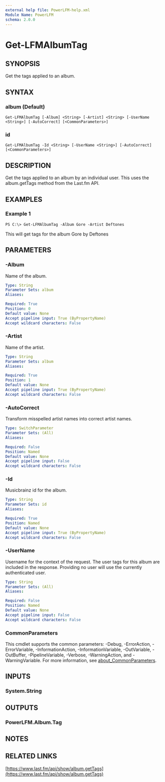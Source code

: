 ```yaml
---
external help file: PowerLFM-help.xml
Module Name: PowerLFM
schema: 2.0.0
---
```


# Get-LFMAlbumTag

## SYNOPSIS

Get the tags applied to an album.

## SYNTAX

### album \(Default\)

```text
Get-LFMAlbumTag [-Album] <String> [-Artist] <String> [-UserName <String>] [-AutoCorrect] [<CommonParameters>]
```

### id

```text
Get-LFMAlbumTag -Id <String> [-UserName <String>] [-AutoCorrect] [<CommonParameters>]
```

## DESCRIPTION

Get the tags applied to an album by an individual user. This uses the album.getTags method from the Last.fm API.

## EXAMPLES

### Example 1

```text
PS C:\> Get-LFMAlbumTag -Album Gore -Artist Deftones
```

This will get tags for the album Gore by Deftones

## PARAMETERS

### -Album

Name of the album.

```yaml
Type: String
Parameter Sets: album
Aliases:

Required: True
Position: 0
Default value: None
Accept pipeline input: True (ByPropertyName)
Accept wildcard characters: False
```

### -Artist

Name of the artist.

```yaml
Type: String
Parameter Sets: album
Aliases:

Required: True
Position: 1
Default value: None
Accept pipeline input: True (ByPropertyName)
Accept wildcard characters: False
```

### -AutoCorrect

Transform misspelled artist names into correct artist names.

```yaml
Type: SwitchParameter
Parameter Sets: (All)
Aliases:

Required: False
Position: Named
Default value: None
Accept pipeline input: False
Accept wildcard characters: False
```

### -Id

Musicbrainz id for the album.

```yaml
Type: String
Parameter Sets: id
Aliases:

Required: True
Position: Named
Default value: None
Accept pipeline input: True (ByPropertyName)
Accept wildcard characters: False
```

### -UserName

Username for the context of the request. The user tags for this album are included in the response. Providing no user will use the currently authenticated user.

```yaml
Type: String
Parameter Sets: (All)
Aliases:

Required: False
Position: Named
Default value: None
Accept pipeline input: False
Accept wildcard characters: False
```

### CommonParameters

This cmdlet supports the common parameters: -Debug, -ErrorAction, -ErrorVariable, -InformationAction, -InformationVariable, -OutVariable, -OutBuffer, -PipelineVariable, -Verbose, -WarningAction, and -WarningVariable. For more information, see [about\_CommonParameters](http://go.microsoft.com/fwlink/?LinkID=113216).

## INPUTS

### System.String

## OUTPUTS

### PowerLFM.Album.Tag

## NOTES

## RELATED LINKS

[https://www.last.fm/api/show/album.getTags](https://www.last.fm/api/show/album.getTags)

